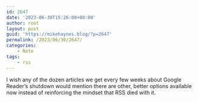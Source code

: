 ```yaml
---
id: 2647
date: '2023-06-30T15:26:00+00:00'
author: root
layout: post
guid: 'https://mikehaynes.blog/?p=2647'
permalink: /2023/06/30/2647/
categories:
    - Note
tags:
    - rss
---
```


I wish any of the dozen articles we get every few weeks about Google Reader’s shutdown would mention there are other, better options available now instead of reinforcing the mindset that RSS died with it.